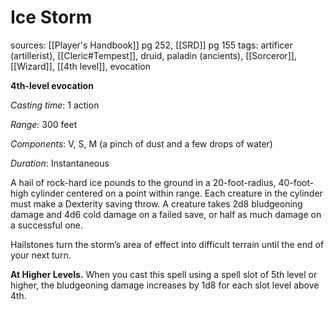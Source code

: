 # Ice Storm
sources: [[Player's Handbook]] pg 252, [[SRD]] pg 155
tags: artificer (artillerist), [[Cleric#Tempest]], druid, paladin (ancients), [[Sorceror]], [[Wizard]], [[4th level]], evocation

**4th-level evocation**

*Casting time*: 1 action

*Range*: 300 feet

*Components*: V, S, M (a pinch of dust and a few drops of water)

*Duration*: Instantaneous

A hail of rock-hard ice pounds to the ground in a 20-foot-radius, 40-foot-high cylinder centered on a point within range. Each creature in the cylinder must make a Dexterity saving throw. A creature takes 2d8 bludgeoning damage and 4d6 cold damage on a failed save, or half as much damage on a successful one.

Hailstones turn the storm’s area of effect into difficult terrain until the end of your next turn.

**At Higher Levels.** When you cast this spell using a spell slot of 5th level or higher, the bludgeoning damage increases by 1d8 for each slot level above 4th.
